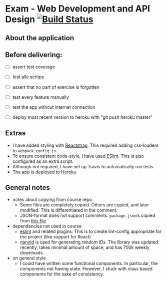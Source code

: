 # Exam - Web Development and API Design [![Build Status](https://travis-ci.com/olaven/exam-PG6300.svg?token=zTzVh5wrqM89cpyf9qVd&branch=master)](https://travis-ci.com/olaven/exam-PG6300)

## About the application

## Before delivering: 
- [ ] assert test coverage 
- [ ] test alle scritps
- [ ] assert that no part of exercise is forgotten
- [ ] test every feature manually 
- [ ] test the app without internet connection
- [ ] deploy most recent version to heroku with "git push heroku master" 


## Extras 
* I have added styling with [Reactstrap](https://reactstrap.github.io). This required adding css-loaders to `webpack.config.js`. 
* To ensure consistent code-style, I have used [ESlint](https://eslint.org). This is also configured as an extra script.
* Although not required, I have set up Travis to automatically run tests
* The app is deployed to [Heroku](https://exam-pg6300.herokuapp.com)

## General notes
* notes about copying from course repo 
  * Some files are completely copied. Others are copied, and later modified. This is differentiated in the comment. 
  * JSON-format does not support comments. `package.json`is copied from [this file](https://github.com/arcuri82/web_development_and_api_design/blob/master/exercise-solutions/quiz-game/part-10/package.json)
* dependencies not used in course
  * [eslint](https://yarnpkg.com/en/package/eslint) and related plugins. This is to create lint-config appropriate for the project (like support for React)
  * [nanoid](https://www.npmjs.com/package/nanoid) is used for generating random IDs. The library was updated recently, takes minimal amount of space, and has 700k weekly downloads.  
* on general style 
  * I could have written some functional components. In particular, the components not having state. However, I stuck with class based components for the sake of consistency. 
